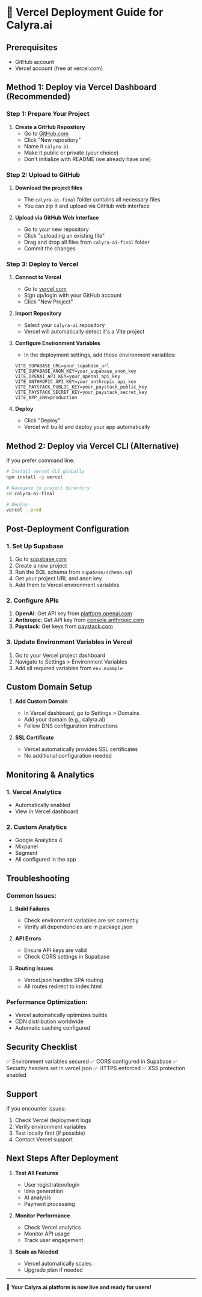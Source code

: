 # 🚀 Vercel Deployment Guide for Calyra.ai

## Prerequisites
- GitHub account
- Vercel account (free at vercel.com)

## Method 1: Deploy via Vercel Dashboard (Recommended)

### Step 1: Prepare Your Project
1. **Create a GitHub Repository**
   - Go to [GitHub.com](https://github.com)
   - Click "New repository"
   - Name it `calyra-ai`
   - Make it public or private (your choice)
   - Don't initialize with README (we already have one)

### Step 2: Upload to GitHub
1. **Download the project files**
   - The `calyra-ai-final` folder contains all necessary files
   - You can zip it and upload via GitHub web interface

2. **Upload via GitHub Web Interface**
   - Go to your new repository
   - Click "uploading an existing file"
   - Drag and drop all files from `calyra-ai-final` folder
   - Commit the changes

### Step 3: Deploy to Vercel
1. **Connect to Vercel**
   - Go to [vercel.com](https://vercel.com)
   - Sign up/login with your GitHub account
   - Click "New Project"

2. **Import Repository**
   - Select your `calyra-ai` repository
   - Vercel will automatically detect it's a Vite project

3. **Configure Environment Variables**
   - In the deployment settings, add these environment variables:
   ```
   VITE_SUPABASE_URL=your_supabase_url
   VITE_SUPABASE_ANON_KEY=your_supabase_anon_key
   VITE_OPENAI_API_KEY=your_openai_api_key
   VITE_ANTHROPIC_API_KEY=your_anthropic_api_key
   VITE_PAYSTACK_PUBLIC_KEY=your_paystack_public_key
   VITE_PAYSTACK_SECRET_KEY=your_paystack_secret_key
   VITE_APP_ENV=production
   ```

4. **Deploy**
   - Click "Deploy"
   - Vercel will build and deploy your app automatically

## Method 2: Deploy via Vercel CLI (Alternative)

If you prefer command line:

```bash
# Install Vercel CLI globally
npm install -g vercel

# Navigate to project directory
cd calyra-ai-final

# Deploy
vercel --prod
```

## Post-Deployment Configuration

### 1. Set Up Supabase
1. Go to [supabase.com](https://supabase.com)
2. Create a new project
3. Run the SQL schema from `supabase/schema.sql`
4. Get your project URL and anon key
5. Add them to Vercel environment variables

### 2. Configure APIs
1. **OpenAI**: Get API key from [platform.openai.com](https://platform.openai.com)
2. **Anthropic**: Get API key from [console.anthropic.com](https://console.anthropic.com)
3. **Paystack**: Get keys from [paystack.com](https://paystack.com)

### 3. Update Environment Variables in Vercel
1. Go to your Vercel project dashboard
2. Navigate to Settings > Environment Variables
3. Add all required variables from `env.example`

## Custom Domain Setup

1. **Add Custom Domain**
   - In Vercel dashboard, go to Settings > Domains
   - Add your domain (e.g., calyra.ai)
   - Follow DNS configuration instructions

2. **SSL Certificate**
   - Vercel automatically provides SSL certificates
   - No additional configuration needed

## Monitoring & Analytics

### 1. Vercel Analytics
- Automatically enabled
- View in Vercel dashboard

### 2. Custom Analytics
- Google Analytics 4
- Mixpanel
- Segment
- All configured in the app

## Troubleshooting

### Common Issues:

1. **Build Failures**
   - Check environment variables are set correctly
   - Verify all dependencies are in package.json

2. **API Errors**
   - Ensure API keys are valid
   - Check CORS settings in Supabase

3. **Routing Issues**
   - Vercel.json handles SPA routing
   - All routes redirect to index.html

### Performance Optimization:
- Vercel automatically optimizes builds
- CDN distribution worldwide
- Automatic caching configured

## Security Checklist

✅ Environment variables secured
✅ CORS configured in Supabase
✅ Security headers set in vercel.json
✅ HTTPS enforced
✅ XSS protection enabled

## Support

If you encounter issues:
1. Check Vercel deployment logs
2. Verify environment variables
3. Test locally first (if possible)
4. Contact Vercel support

## Next Steps After Deployment

1. **Test All Features**
   - User registration/login
   - Idea generation
   - AI analysis
   - Payment processing

2. **Monitor Performance**
   - Check Vercel analytics
   - Monitor API usage
   - Track user engagement

3. **Scale as Needed**
   - Vercel automatically scales
   - Upgrade plan if needed

---

🎉 **Your Calyra.ai platform is now live and ready for users!**

